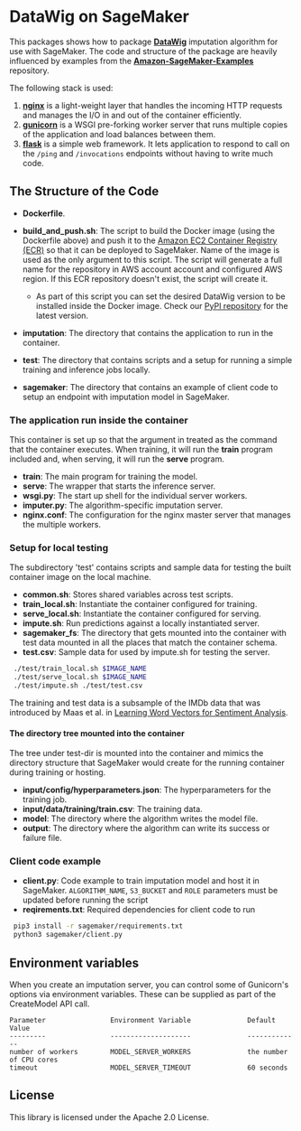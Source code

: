 # DataWig on SageMaker

This packages shows how to package __[DataWig][datawig]__ imputation algorithm for use with SageMaker. The code and structure of the package are heavily influenced by examples from the __[Amazon-SageMaker-Examples][asm]__ repository.

The following stack is used:

1. __[nginx][nginx]__ is a light-weight layer that handles the incoming HTTP requests and manages the I/O in and out of the container efficiently.
2. __[gunicorn][gunicorn]__ is a WSGI pre-forking worker server that runs multiple copies of the application and load balances between them.
3. __[flask][flask]__ is a simple web framework. It lets application to respond to call on the `/ping` and `/invocations` endpoints without having to write much code.

## The Structure of the Code

* __Dockerfile__.

* __build\_and\_push.sh__: The script to build the Docker image (using the Dockerfile above) and push it to the [Amazon EC2 Container Registry (ECR)][ecr] so that it can be deployed to SageMaker. Name of the image is used as the only argument to this script. The script will generate a full name for the repository in AWS account account and configured AWS region. If this ECR repository doesn't exist, the script will create it.
  * As part of this script you can set the desired DataWig version to be installed inside the Docker image. Check our [PyPI repository][pypi] for the latest version.

* __imputation__: The directory that contains the application to run in the container.

* __test__: The directory that contains scripts and a setup for running a simple training and inference jobs locally.

* __sagemaker__: The directory that contains an example of client code to setup an endpoint with imputation model in SageMaker.

### The application run inside the container

This container is set up so that the argument in treated as the command that the container executes. When training, it will run the __train__ program included and, when serving, it will run the __serve__ program.

* __train__: The main program for training the model.
* __serve__: The wrapper that starts the inference server. 
* __wsgi.py__: The start up shell for the individual server workers.
* __imputer.py__: The algorithm-specific imputation server. 
* __nginx.conf__: The configuration for the nginx master server that manages the multiple workers.

### Setup for local testing

The subdirectory 'test' contains scripts and sample data for testing the built container image on the local machine. 

* __common.sh__: Stores shared variables across test scripts.
* __train_local.sh__: Instantiate the container configured for training.
* __serve_local.sh__: Instantiate the container configured for serving.
* __impute.sh__: Run predictions against a locally instantiated server.
* __sagemaker_fs__: The directory that gets mounted into the container with test data mounted in all the places that match the container schema.
* __test.csv__: Sample data for used by impute.sh for testing the server.

```bash
 ./test/train_local.sh $IMAGE_NAME 
 ./test/serve_local.sh $IMAGE_NAME 
 ./test/impute.sh ./test/test.csv
```

The training and test data is a subsample of the IMDb data that was introduced by Maas et al. in [Learning Word Vectors for Sentiment Analysis][imdb].

#### The directory tree mounted into the container

The tree under test-dir is mounted into the container and mimics the directory structure that SageMaker would create for the running container during training or hosting.

* __input/config/hyperparameters.json__: The hyperparameters for the training job.
* __input/data/training/train.csv__: The training data.
* __model__: The directory where the algorithm writes the model file.
* __output__: The directory where the algorithm can write its success or failure file.

### Client code example 

* __client.py__:  Code example to train imputation model and host it in SageMaker. `ALGORITHM_NAME`, `S3_BUCKET` and `ROLE` parameters must be updated before running the script 
* __reqirements.txt__: Required dependencies for client code to run

```bash
 pip3 install -r sagemaker/requirements.txt
 python3 sagemaker/client.py
```

## Environment variables

When you create an imputation server, you can control some of Gunicorn's options via environment variables. These
can be supplied as part of the CreateModel API call.

    Parameter                Environment Variable              Default Value
    ---------                --------------------              -------------
    number of workers        MODEL_SERVER_WORKERS              the number of CPU cores
    timeout                  MODEL_SERVER_TIMEOUT              60 seconds


## License

This library is licensed under the Apache 2.0 License. 


[ecr]: https://aws.amazon.com/ecr/ "ECR Home Page"
[nginx]: http://nginx.org/
[gunicorn]: http://gunicorn.org/
[flask]: http://flask.pocoo.org/
[datawig]: https://github.com/awslabs/datawig
[asm]: https://github.com/awslabs/amazon-sagemaker-examples/tree/master/advanced_functionality
[imdb]: https://dl.acm.org/citation.cfm?id=2002491
[pypi]: https://pypi.org/project/datawig

